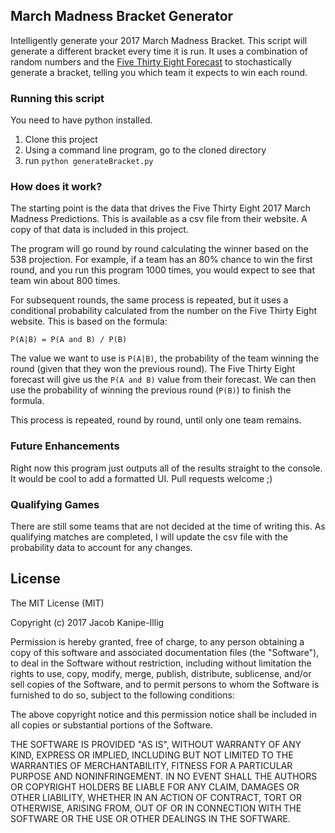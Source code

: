 ## March Madness Bracket Generator
Intelligently generate your 2017 March Madness Bracket. This script will generate a different bracket every time it is run. It uses a combination of random numbers and the [Five Thirty Eight Forecast]( https://projects.fivethirtyeight.com/2017-march-madness-predictions/) to stochastically generate a bracket, telling you which team it expects to win each round.

### Running this script
You need to have python installed.

1. Clone this project
1. Using a command line program, go to the cloned directory
1. run `python generateBracket.py`

### How does it work?
The starting point is the data that drives the Five Thirty Eight 2017 March Madness Predictions. This is available as a csv file from their website. A copy of that data is included in this project.

The program will go round by round calculating the winner based on the 538 projection. For example, if a team has an 80% chance to win the first round, and you run this program 1000 times, you would expect to see that team win about 800 times.

For subsequent rounds, the same process is repeated, but it uses a conditional probability calculated from the number on the Five Thirty Eight website. This is based on the formula:
```
P(A|B) = P(A and B) / P(B)
```

The value we want to use is `P(A|B)`, the probability of the team winning the round (given that they won the previous round). The Five Thirty Eight forecast will give us the `P(A and B)` value from their forecast. We can then use the probability of winning the previous round (`P(B)`) to finish the formula.

This process is repeated, round by round, until only one team remains.

### Future Enhancements
Right now this program just outputs all of the results straight to the console. It would be cool to add a formatted UI. Pull requests welcome ;)

### Qualifying Games
There are still some teams that are not decided at the time of writing this. As qualifying matches are completed, I will update the csv file with the probability data to account for any changes.

## License
The MIT License (MIT)

Copyright (c) 2017 Jacob Kanipe-Illig

Permission is hereby granted, free of charge, to any person obtaining a copy of this software and associated documentation files (the "Software"), to deal in the Software without restriction, including without limitation the rights to use, copy, modify, merge, publish, distribute, sublicense, and/or sell copies of the Software, and to permit persons to whom the Software is furnished to do so, subject to the following conditions:

The above copyright notice and this permission notice shall be included in all copies or substantial portions of the Software.

THE SOFTWARE IS PROVIDED "AS IS", WITHOUT WARRANTY OF ANY KIND, EXPRESS OR IMPLIED, INCLUDING BUT NOT LIMITED TO THE WARRANTIES OF MERCHANTABILITY, FITNESS FOR A PARTICULAR PURPOSE AND NONINFRINGEMENT. IN NO EVENT SHALL THE AUTHORS OR COPYRIGHT HOLDERS BE LIABLE FOR ANY CLAIM, DAMAGES OR OTHER LIABILITY, WHETHER IN AN ACTION OF CONTRACT, TORT OR OTHERWISE, ARISING FROM, OUT OF OR IN CONNECTION WITH THE SOFTWARE OR THE USE OR OTHER DEALINGS IN THE SOFTWARE.
